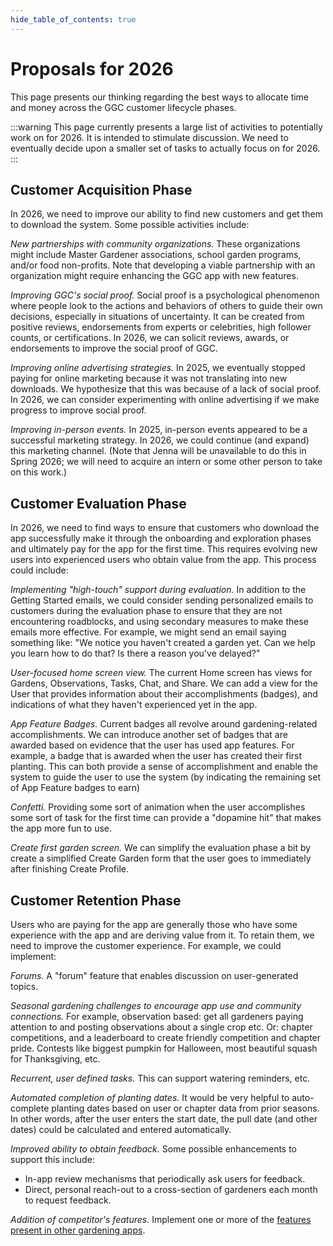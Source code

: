 ```yaml
---
hide_table_of_contents: true
---
```


# Proposals for 2026

This page presents our thinking regarding the best ways to allocate time and money across the GGC customer lifecycle phases.

:::warning
This page currently presents a large list of activities to potentially work on for 2026.  It is intended to stimulate discussion.  We need to eventually decide upon a smaller set of tasks to actually focus on for 2026.
:::

## Customer Acquisition Phase

In 2026, we need to improve our ability to find new customers and get them to download the system. Some possible activities include:

*New partnerships with community organizations.* These organizations might include Master Gardener associations, school garden programs, and/or food non-profits. Note that developing a viable partnership with an organization might require enhancing the GGC app with new features.

*Improving GGC's social proof.* Social proof is a psychological phenomenon where people look to the actions and behaviors of others to guide their own decisions, especially in situations of uncertainty. It can be created from positive reviews, endorsements from experts or celebrities, high follower counts, or certifications. In 2026, we can solicit reviews, awards, or endorsements to improve the social proof of GGC.

*Improving online advertising strategies.*  In 2025, we eventually stopped paying for online marketing because it was not translating into new downloads. We hypothesize that this was because of a lack of social proof. In 2026, we can consider experimenting with online advertising if we make progress to improve social proof.

*Improving in-person events.* In 2025, in-person events appeared to be a successful marketing strategy. In 2026, we could continue (and expand) this marketing channel. (Note that Jenna will be unavailable to do this in Spring 2026; we will need to acquire an intern or some other person to take on this work.)

## Customer Evaluation Phase

In 2026, we need to find ways to ensure that customers who download the app successfully make it through the onboarding and exploration phases and ultimately pay for the app for the first time. This requires evolving new users into experienced users who obtain value from the app. This process could include:

*Implementing "high-touch" support during evaluation.* In addition to the Getting Started emails, we could consider sending personalized emails to customers during the evaluation phase to ensure that they are not encountering roadblocks, and using secondary measures to make these emails more effective. For example, we might send an email saying something like: "We notice you haven't created a garden yet. Can we help you learn how to do that? Is there a reason you've delayed?"

*User-focused home screen view.* The current Home screen has views for Gardens, Observations, Tasks, Chat, and Share. We can add a view for the User that provides information about their accomplishments (badges), and indications of what they haven't experienced yet in the app.

*App Feature Badges.* Current badges all revolve around gardening-related accomplishments. We can introduce another set of badges that are awarded based on evidence that the user has used app features. For example, a badge that is awarded when the user has created their first planting. This can both provide a sense of accomplishment and enable the system to guide the user to use the system (by indicating the remaining set of App Feature badges to earn) 

*Confetti.*  Providing some sort of animation when the user accomplishes some sort of task for the first time can provide a "dopamine hit" that makes the app more fun to use. 

*Create first garden screen.*  We can simplify the evaluation phase a bit by create a simplified Create Garden form that the user goes to immediately after finishing Create Profile. 

## Customer Retention Phase

Users who are paying for the app are generally those who have some experience with the app and are deriving value from it.  To retain them, we need to improve the customer experience. For example, we could implement:

*Forums*. A "forum" feature that enables discussion on user-generated topics.

*Seasonal gardening challenges to encourage app use and community connections.* For example, observation based: get all gardeners paying attention to and posting observations about a single crop etc. Or: chapter competitions, and a leaderboard to create friendly competition and chapter pride. Contests like biggest pumpkin for Halloween, most beautiful squash for Thanksgiving, etc.

*Recurrent, user defined tasks.*  This can support watering reminders, etc.

*Automated completion of planting dates.* It would be very helpful to auto-complete planting dates based on user or chapter data from prior seasons. In other words, after the user enters the start date, the pull date (and other dates) could be calculated and entered automatically.

*Improved ability to obtain feedback.* Some possible enhancements to support this include:
* In-app review mechanisms that periodically ask users for feedback.
* Direct, personal reach-out to a cross-section of gardeners each month to request feedback.

*Addition of competitor's features.* Implement one or more of the [features present in other gardening apps](usability-2025#potential-features).


